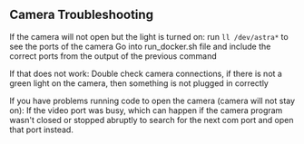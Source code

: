 ## Camera Troubleshooting

If the camera will not open but the light is turned on:
    run ```ll /dev/astra*``` to see the ports of the camera
    Go into run_docker.sh file and include the correct ports from the output of the previous command

If that does not work:
    Double check camera connections, if there is not a green light on the camera, then something is not plugged in correctly

If you have problems running code to open the camera (camera will not stay on): 
    If the video port was busy, which can happen if the camera program wasn't closed or stopped abruptly to search for the next com port and open that port instead.    